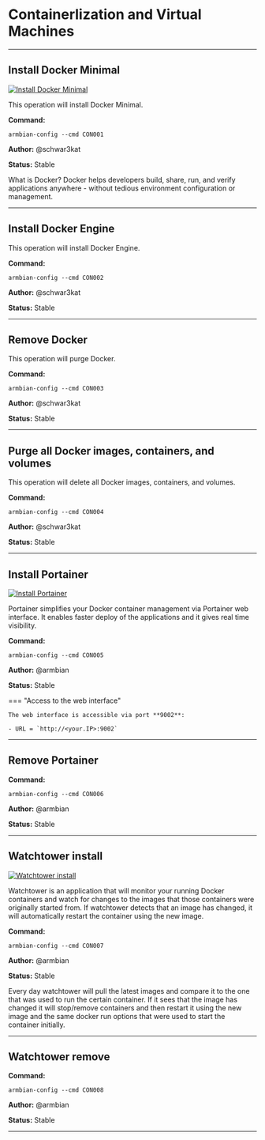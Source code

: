 # Containerlization and Virtual Machines


***

## Install Docker Minimal

<!--- section image START from tools/include/images/CON001.webp --->
[![Install Docker Minimal](/images/CON001.webp)](#)
<!--- section image STOP from tools/include/images/CON001.webp --->

This operation will install Docker Minimal.

**Command:** 
~~~
armbian-config --cmd CON001
~~~

**Author:** @schwar3kat

**Status:** Stable


<!--- footer START from tools/include/markdown/CON001-footer.md --->
What is Docker? Docker helps developers build, share, run, and verify applications anywhere - without tedious environment configuration or management.

<!--- footer STOP from tools/include/markdown/CON001-footer.md --->



***

## Install Docker Engine
This operation will install Docker Engine.

**Command:** 
~~~
armbian-config --cmd CON002
~~~

**Author:** @schwar3kat

**Status:** Stable



***

## Remove Docker
This operation will purge Docker.

**Command:** 
~~~
armbian-config --cmd CON003
~~~

**Author:** @schwar3kat

**Status:** Stable



***

## Purge all Docker images, containers, and volumes
This operation will delete all Docker images, containers, and volumes.

**Command:** 
~~~
armbian-config --cmd CON004
~~~

**Author:** @schwar3kat

**Status:** Stable



***

## Install Portainer

<!--- section image START from tools/include/images/CON005.webp --->
[![Install Portainer](/images/CON005.webp)](#)
<!--- section image STOP from tools/include/images/CON005.webp --->


<!--- header START from tools/include/markdown/CON005-header.md --->
Portainer simplifies your Docker container management via Portainer web interface. It enables faster deploy of the applications and it gives real time visibility.

<!--- header STOP from tools/include/markdown/CON005-header.md --->

**Command:** 
~~~
armbian-config --cmd CON005
~~~

**Author:** @armbian

**Status:** Stable


<!--- footer START from tools/include/markdown/CON005-footer.md --->
=== "Access to the web interface"

    The web interface is accessible via port **9002**:

    - URL = `http://<your.IP>:9002`

<!--- footer STOP from tools/include/markdown/CON005-footer.md --->



***

## Remove Portainer
**Command:** 
~~~
armbian-config --cmd CON006
~~~

**Author:** @armbian

**Status:** Stable



***

## Watchtower install

<!--- section image START from tools/include/images/CON007.png --->
[![Watchtower install](/images/CON007.png)](#)
<!--- section image STOP from tools/include/images/CON007.png --->


<!--- header START from tools/include/markdown/CON007-header.md --->
Watchtower is an application that will monitor your running Docker containers and watch for changes to the images that those containers were originally started from. If watchtower detects that an image has changed, it will automatically restart the container using the new image.

<!--- header STOP from tools/include/markdown/CON007-header.md --->

**Command:** 
~~~
armbian-config --cmd CON007
~~~

**Author:** @armbian

**Status:** Stable


<!--- footer START from tools/include/markdown/CON007-footer.md --->
Every day watchtower will pull the latest images and compare it to the one that was used to run the certain container. If it sees that the image has changed it will stop/remove containers and then restart it using the new image and the same docker run options that were used to start the container initially.

<!--- footer STOP from tools/include/markdown/CON007-footer.md --->



***

## Watchtower remove
**Command:** 
~~~
armbian-config --cmd CON008
~~~

**Author:** @armbian

**Status:** Stable



***

